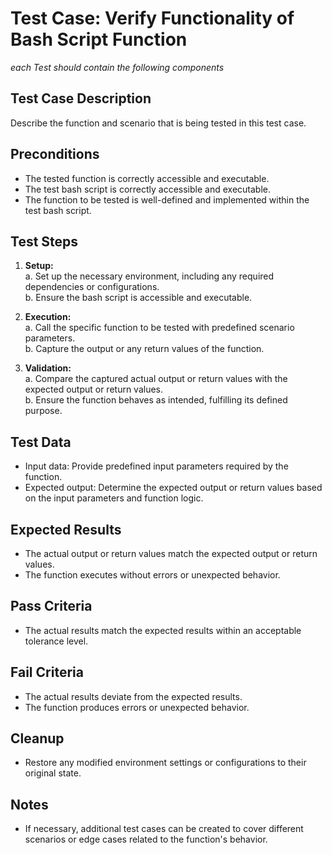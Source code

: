 # Test Case: Verify Functionality of Bash Script Function
_each Test should contain the following components_

## Test Case Description
Describe the function and scenario that is being tested in this test case.

## Preconditions
- The tested function is correctly accessible and executable.
- The test bash script is correctly accessible and executable.
- The function to be tested is well-defined and implemented within the test bash script.

## Test Steps
1. **Setup:**  
   a. Set up the necessary environment, including any required dependencies or configurations.  
   b. Ensure the bash script is accessible and executable.

2. **Execution:**  
   a. Call the specific function to be tested with predefined scenario parameters.  
   b. Capture the output or any return values of the function.

3. **Validation:**  
   a. Compare the captured actual output or return values with the expected output or return values.  
   b. Ensure the function behaves as intended, fulfilling its defined purpose.

## Test Data
- Input data: Provide predefined input parameters required by the function.
- Expected output: Determine the expected output or return values based on the input parameters and function logic.

## Expected Results
- The actual output or return values match the expected output or return values.
- The function executes without errors or unexpected behavior.

## Pass Criteria
- The actual results match the expected results within an acceptable tolerance level.

## Fail Criteria
- The actual results deviate from the expected results.
- The function produces errors or unexpected behavior.

## Cleanup
- Restore any modified environment settings or configurations to their original state.

## Notes
- If necessary, additional test cases can be created to cover different scenarios or edge cases related to the function's behavior.

